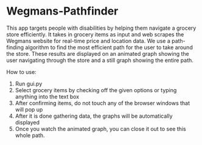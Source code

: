 # Wegmans-Pathfinder

This app targets people with disabilities by helping them navigate a grocery store efficiently. It takes in grocery items as input and web scrapes the Wegmans website for real-time price and location data. We use a path-finding algorithm to find the most efficient path for the user to take around the store. These results are displayed on an animated graph showing the user navigating through the store and a still graph showing the entire path.

How to use:

1. Run gui.py
2. Select grocery items by checking off the given options or typing anything into the text box
3. After confirming items, do not touch any of the browser windows that will pop up
4. After it is done gathering data, the graphs will be automatically displayed
5. Once you watch the animated graph, you can close it out to see this whole path.

